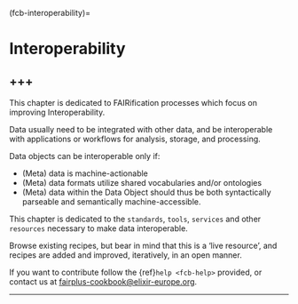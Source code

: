 (fcb-interoperability)=
# Interoperability

+++
---

This chapter is dedicated to FAIRification processes which focus on improving Interoperability.

Data usually need to be integrated with other data, and be interoperable with applications or workflows for analysis, storage, and processing.

Data objects can be interoperable only if:
- (Meta) data is machine-actionable
- (Meta) data formats utilize shared vocabularies and/or ontologies
- (Meta) data within the Data Object should thus be both syntactically parseable and semantically machine-accessible.

This chapter is dedicated to the `standards`, `tools`, `services` and other `resources` necessary to make data interoperable.

Browse existing recipes, but bear in mind that this is a ‘live resource’, and recipes are added and improved, iteratively, in an open manner.

If you want to contribute follow the {ref}`help <fcb-help>` provided, or contact us at [fairplus-cookbook@elixir-europe.org](mailto:fairplus-cookbook@elixir-europe.org).

---


